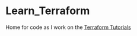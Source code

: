 # Learn_Terraform
Home for code as I work on the [Terraform Tutorials](https://developer.hashicorp.com/terraform/tutorials)